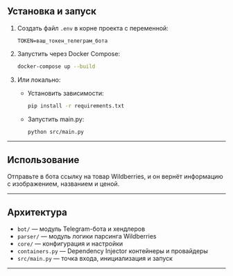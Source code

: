## Установка и запуск

1. Создать файл `.env` в корне проекта с переменной:

   ```
   TOKEN=ваш_токен_телеграм_бота
   ```

2. Запустить через Docker Compose:

   ```bash
   docker-compose up --build
   ```

3. Или локально:

   - Установить зависимости:

     ```bash
     pip install -r requirements.txt
     ```

   - Запустить main.py:

     ```bash
     python src/main.py
     ```

---

## Использование

Отправьте в бота ссылку на товар Wildberries, и он вернёт информацию с изображением, названием и ценой.

---

## Архитектура

- `bot/` — модуль Telegram-бота и хендлеров  
- `parser/` — модуль логики парсинга Wildberries  
- `core/` — конфигурация и настройки  
- `containers.py` — Dependency Injector контейнеры и провайдеры  
- `src/main.py` — точка входа, инициализация и запуск

---

